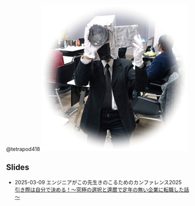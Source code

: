 @tetrapod418
![jnkykn](./images/jnkykn.jpg)

## Slides
- 2025-03-09 エンジニアがこの先生きのこるためのカンファレンス2025
<br>  [引き際は自分で決める！～究極の選択と還暦で定年の無い企業に転職した話～](./slides/20250309_kinoko.html)
